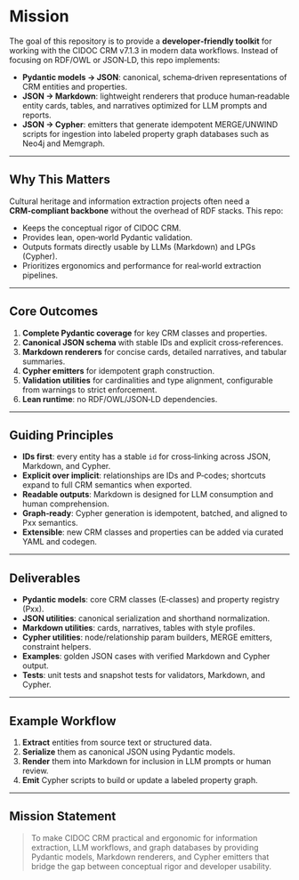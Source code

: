# Mission

The goal of this repository is to provide a **developer‑friendly toolkit** for working with the CIDOC CRM v7.1.3 in modern data workflows. Instead of focusing on RDF/OWL or JSON‑LD, this repo implements:

* **Pydantic models → JSON**: canonical, schema‑driven representations of CRM entities and properties.
* **JSON → Markdown**: lightweight renderers that produce human‑readable entity cards, tables, and narratives optimized for LLM prompts and reports.
* **JSON → Cypher**: emitters that generate idempotent MERGE/UNWIND scripts for ingestion into labeled property graph databases such as Neo4j and Memgraph.

---

## Why This Matters

Cultural heritage and information extraction projects often need a **CRM‑compliant backbone** without the overhead of RDF stacks. This repo:

* Keeps the conceptual rigor of CIDOC CRM.
* Provides lean, open‑world Pydantic validation.
* Outputs formats directly usable by LLMs (Markdown) and LPGs (Cypher).
* Prioritizes ergonomics and performance for real‑world extraction pipelines.

---

## Core Outcomes

1. **Complete Pydantic coverage** for key CRM classes and properties.
2. **Canonical JSON schema** with stable IDs and explicit cross‑references.
3. **Markdown renderers** for concise cards, detailed narratives, and tabular summaries.
4. **Cypher emitters** for idempotent graph construction.
5. **Validation utilities** for cardinalities and type alignment, configurable from warnings to strict enforcement.
6. **Lean runtime**: no RDF/OWL/JSON‑LD dependencies.

---

## Guiding Principles

* **IDs first**: every entity has a stable `id` for cross‑linking across JSON, Markdown, and Cypher.
* **Explicit over implicit**: relationships are IDs and P‑codes; shortcuts expand to full CRM semantics when exported.
* **Readable outputs**: Markdown is designed for LLM consumption and human comprehension.
* **Graph‑ready**: Cypher generation is idempotent, batched, and aligned to Pxx semantics.
* **Extensible**: new CRM classes and properties can be added via curated YAML and codegen.

---

## Deliverables

* **Pydantic models**: core CRM classes (E‑classes) and property registry (Pxx).
* **JSON utilities**: canonical serialization and shorthand normalization.
* **Markdown utilities**: cards, narratives, tables with style profiles.
* **Cypher utilities**: node/relationship param builders, MERGE emitters, constraint helpers.
* **Examples**: golden JSON cases with verified Markdown and Cypher output.
* **Tests**: unit tests and snapshot tests for validators, Markdown, and Cypher.

---

## Example Workflow

1. **Extract** entities from source text or structured data.
2. **Serialize** them as canonical JSON using Pydantic models.
3. **Render** them into Markdown for inclusion in LLM prompts or human review.
4. **Emit** Cypher scripts to build or update a labeled property graph.

---

## Mission Statement

> To make CIDOC CRM practical and ergonomic for information extraction, LLM workflows, and graph databases by providing Pydantic models, Markdown renderers, and Cypher emitters that bridge the gap between conceptual rigor and developer usability.
